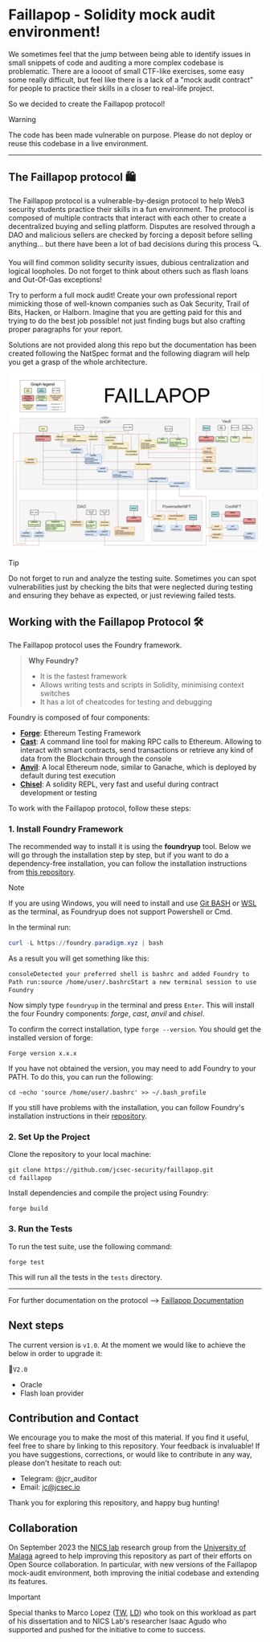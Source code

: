 # Faillapop - Solidity mock audit environment!

We sometimes feel that the jump between being able to identify issues in small snippets of code and auditing a more complex codebase is problematic. There are a loooot of small CTF-like exercises, some easy some really difficult, but feel like there is a lack of a "mock audit contract" for people to practice their skills in a closer to real-life project. 

So we decided to create the Faillapop protocol!

> [!WARNING]
> The code has been made vulnerable on purpose. Please do not deploy or reuse this codebase in a live environment.

---

## The Faillapop protocol 🛍️

The Faillapop protocol is a vulnerable-by-design protocol to help Web3 security students practice their skills in a fun environment. The protocol is composed of multiple contracts that interact with each other to create a decentralized buying and selling platform. Disputes are resolved through a DAO and malicious sellers are checked by forcing a deposit before selling anything... but there have been a lot of bad decisions during this process :mag:. 


You will find common solidity security issues, dubious centralization and logical loopholes. Do not forget to think about others such as flash loans and Out-Of-Gas exceptions! 

Try to perform a full mock audit! Create your own professional report mimicking those of well-known companies such as Oak Security, Trail of Bits, Hacken, or Halborn. Imagine that you are getting paid for this and trying to do the best job possible! not just finding bugs but also crafting proper paragraphs for your report. 


Solutions are not provided along this repo but the documentation has been created following the NatSpec format and the following diagram will help you get a grasp of the whole architecture.


![Faillapop diagram](Faillapop_diagram_v3.svg)


> [!TIP]
> Do not forget to run and analyze the testing suite. Sometimes you can spot vulnerabilities just by checking the bits that were neglected during testing and ensuring they behave as expected, or just reviewing failed tests.

## Working with the Faillapop Protocol 🛠️

The Faillapop protocol uses the Foundry framework. 

>**Why Foundry?**
>- It is the fastest framework
>- Allows writing tests and scripts in Solidity, minimising context switches
>- It has a lot of cheatcodes for testing and debugging

Foundry is composed of four components:
- [**Forge**](https://github.com/foundry-rs/foundry/blob/master/crates/forge): Ethereum Testing Framework
- [**Cast**](https://github.com/foundry-rs/foundry/blob/master/crates/cast): A command line tool for making RPC calls to Ethereum. Allowing to interact with smart contracts, send transactions or retrieve any kind of data from the Blockchain through the console
- [**Anvil**](https://github.com/foundry-rs/foundry/blob/master/crates/anvil): A local Ethereum node, similar to Ganache, which is deployed by default during test execution
- [**Chisel**](https://github.com/foundry-rs/foundry/blob/master/crates/chisel): A solidity REPL, very fast and useful during contract development or testing

To work with the Faillapop protocol, follow these steps:

### 1. Install Foundry Framework

The recommended way to install it is using the **foundryup** tool. Below we will go through the installation step by step, but if you want to do a dependency-free installation, you can follow the installation instructions from [this repository](https://github.com/hardenerdev/smart-contract-auditor).

> [!NOTE]
> If you are using Windows, you will need to install and use [Git BASH](https://gitforwindows.org/) or [WSL](https://learn.microsoft.com/en-us/windows/wsl/install) as the terminal, as Foundryup does not support Powershell or Cmd.

In the terminal run:

```Powershell
curl -L https://foundry.paradigm.xyz | bash
```

As a result you will get something like this:

```shell
consoleDetected your preferred shell is bashrc and added Foundry to Path run:source /home/user/.bashrcStart a new terminal session to use Foundry
```

Now simply type `foundryup` in the terminal and press `Enter`. This will install the four Foundry components: *forge*, *cast*, *anvil* and *chisel*.

To confirm the correct installation, type `forge --version`. You should get the installed version of forge:

```shell 
Forge version x.x.x
```
If you have not obtained the version, you may need to add Foundry to your PATH. To do this, you can run the following:

```shell
cd ~echo 'source /home/user/.bashrc' >> ~/.bash_profile
```

If you still have problems with the installation, you can follow Foundry's installation instructions in their [repository](https://book.getfoundry.sh/getting-started/installation).

### 2. Set Up the Project

Clone the repository to your local machine:

```shell
git clone https://github.com/jcsec-security/faillapop.git
cd faillapop
```

Install dependencies and compile the project using Foundry:

```shell
forge build
```

### 3. Run the Tests

To run the test suite, use the following command:

```shell
forge test
```

This will run all the tests in the `tests` directory. 

---

For further documentation on the protocol --> [Faillapop Documentation](./docs/README.md)


## Next steps

The current version is `v1.0`. At the moment we would like to achieve the below in order to upgrade it:


:pushpin:`V2.0`

- Oracle
- Flash loan provider

## Contribution and Contact

We encourage you to make the most of this material. If you find it useful, feel free to share by linking to this repository. Your feedback is invaluable! If you have suggestions, corrections, or would like to contribute in any way, please don't hesitate to reach out:

- Telegram: @jcr_auditor
- Email:  jc@jcsec.io

Thank you for exploring this repository, and happy bug hunting!

## Collaboration

On September 2023 the [NICS lab](https://www.nics.uma.es/) research group from the [University of Malaga](https://www.uma.es/) agreed to help improving this repository as part of their efforts on Open Source collaboration. In particular, with new versions of the Faillapop mock-audit environment, both improving the initial codebase and extending its features.

> [!IMPORTANT]  
> Special thanks to Marco Lopez ([TW](https://twitter.com/Marcologonz), [LD](https://linkedin.com/in/marcologonz)) who took on this workload as part of his dissertation and to NICS Lab's researcher Isaac Agudo who supported and pushed for the initiative to come to success.

